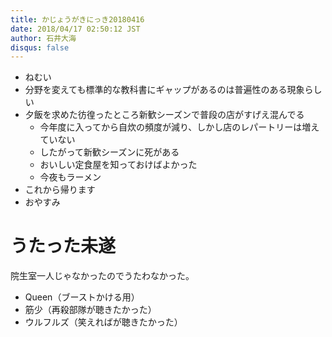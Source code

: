 ```yaml
---
title: かじょうがきにっき20180416
date: 2018/04/17 02:50:12 JST
author: 石井大海
disqus: false
---
```


* ねむい
* 分野を変えても標準的な教科書にギャップがあるのは普遍性のある現象らしい
* 夕飯を求めた彷徨ったところ新歓シーズンで普段の店がすげえ混んでる
    * 今年度に入ってから自炊の頻度が減り、しかし店のレパートリーは増えていない
    * したがって新歓シーズンに死がある
    * おいしい定食屋を知っておけばよかった
    * 今夜もラーメン
* これから帰ります
* おやすみ

# うたった未遂
院生室一人じゃなかったのでうたわなかった。

* Queen（ブーストかける用）
* 筋少（再殺部隊が聴きたかった）
* ウルフルズ（笑えればが聴きたかった）
